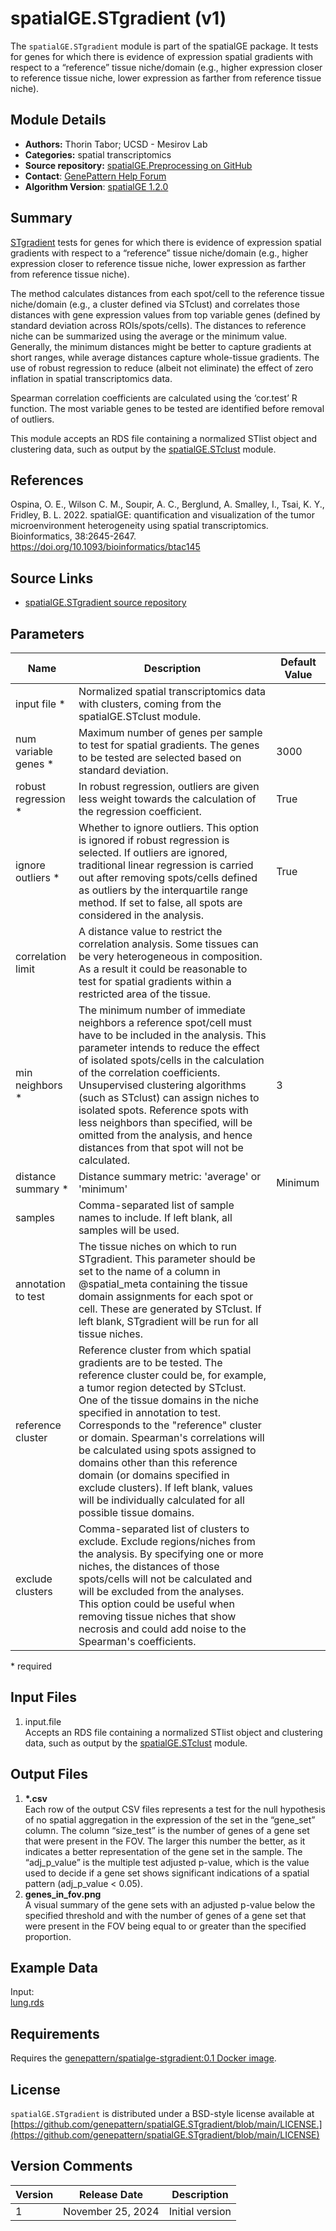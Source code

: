 # spatialGE.STgradient (v1)

The `spatialGE.STgradient` module is part of the spatialGE package. It  tests for genes for which there is evidence of 
expression spatial gradients with respect to a “reference” tissue niche/domain (e.g., higher expression closer to 
reference tissue niche, lower expression as farther from reference tissue niche).

## Module Details

- **Authors:** Thorin Tabor; UCSD - Mesirov Lab
- **Categories:** spatial transcriptomics
- **Source repository:** [spatialGE.Preprocessing on GitHub](https://github.com/genepattern/spatialGE.STgradient)
- **Contact**: [GenePattern Help Forum](https://groups.google.com/forum/?utm_medium=email&utm_source=footer#!forum/genepattern-help)
- **Algorithm Version**: [spatialGE 1.2.0](https://fridleylab.github.io/spatialGE/)

## Summary

[STgradient](https://fridleylab.github.io/spatialGE/) tests for genes for which there is evidence of expression spatial 
gradients with respect to a “reference” tissue niche/domain (e.g., higher expression closer to reference tissue niche, 
lower expression as farther from reference tissue niche).

The method calculates distances from each spot/cell to the reference tissue niche/domain (e.g., a cluster defined via
STclust) and correlates those distances with gene expression values from top variable genes (defined by standard
deviation across ROIs/spots/cells). The distances to reference niche can be summarized using the average or the minimum
value. Generally, the minimum distances might be better to capture gradients at short ranges, while average distances
capture whole-tissue gradients. The use of robust regression to reduce (albeit not eliminate) the effect of zero
inflation in spatial transcriptomics data.

Spearman correlation coefficients are calculated using the ‘cor.test’ R function. The most variable genes to be tested
are identified before removal of outliers.

This module accepts an RDS file containing a normalized STlist object and clustering data, such as output by the [spatialGE.STclust](https://github.com/genepattern/spatialGE.STclust) module.

## References

Ospina, O. E., Wilson C. M., Soupir, A. C., Berglund, A. Smalley, I., Tsai, K. Y., Fridley, B. L. 2022. spatialGE: quantification and visualization of the tumor microenvironment heterogeneity using spatial transcriptomics. Bioinformatics, 38:2645-2647. https://doi.org/10.1093/bioinformatics/btac145

## Source Links
* [spatialGE.STgradient source repository](https://github.com/genepattern/spatialGE.STgradient/)

## Parameters

| Name                 | Description                                                                                                                                                                                                                                                                                                                                                                                                                                                                                                                | Default Value |
|----------------------|----------------------------------------------------------------------------------------------------------------------------------------------------------------------------------------------------------------------------------------------------------------------------------------------------------------------------------------------------------------------------------------------------------------------------------------------------------------------------------------------------------------------------|---------------|
| input file *         | Normalized spatial transcriptomics data with clusters, coming from the spatialGE.STclust module.                                                                                                                                                                                                                                                                                                                                                                                                                           |               |
| num variable genes * | Maximum number of genes per sample to test for spatial gradients. The genes to be tested are selected based on standard deviation.                                                                                                                                                                                                                                                                                                                                                                                         | 3000          |
| robust regression *  | In robust regression, outliers are given less weight towards the calculation of the regression coefficient.                                                                                                                                                                                                                                                                                                                                                                                                                | True          |
| ignore outliers *    | Whether to ignore outliers. This option is ignored if robust regression is selected. If outliers are ignored, traditional linear regression is carried out after removing spots/cells defined as outliers by the interquartile range method. If set to false, all spots are considered in the analysis.                                                                                                                                                                                                                    | True          |
| correlation limit    | A distance value to restrict the correlation analysis. Some tissues can be very heterogeneous in composition. As a result it could be reasonable to test for spatial gradients within a restricted area of the tissue.                                                                                                                                                                                                                                                                                                     |               |
| min neighbors *      | The minimum number of immediate neighbors a reference spot/cell must have to be included in the analysis. This parameter intends to reduce the effect of isolated spots/cells in the calculation of the correlation coefficients. Unsupervised clustering algorithms (such as STclust) can assign niches to isolated spots. Reference spots with less neighbors than specified, will be omitted from the analysis, and hence distances from that spot will not be calculated.                                              | 3             |
| distance summary *   | Distance summary metric: 'average' or 'minimum'                                                                                                                                                                                                                                                                                                                                                                                                                                                                            | Minimum       |
| samples              | Comma-separated list of sample names to include. If left blank, all samples will be used.                                                                                                                                                                                                                                                                                                                                                                                                                                  |               |
| annotation to test   | The tissue niches on which to run STgradient. This parameter should be set to the name of a column in @spatial_meta containing the tissue domain assignments for each spot or cell. These are generated by STclust. If left blank, STgradient will be run for all tissue niches.                                                                                                                                                                                                                                           |               |
| reference cluster    | Reference cluster from which spatial gradients are to be tested. The reference cluster could be, for example, a tumor region detected by STclust. One of the tissue domains in the niche specified in annotation to test. Corresponds to the "reference" cluster or domain. Spearman's correlations will be calculated using spots assigned to domains other than this reference domain (or domains specified in exclude clusters). If left blank, values will be individually calculated for all possible tissue domains. |               |
| exclude clusters     | Comma-separated list of clusters to exclude. Exclude regions/niches from the analysis. By specifying one or more niches, the distances of those spots/cells will not be calculated and will be excluded from the analyses. This option could be useful when removing tissue niches that show necrosis and could add noise to the Spearman's coefficients.                                                                                                                                                                  |               |

\*  required

## Input Files
1. input.file  
   Accepts an RDS file containing a normalized STlist object and clustering data, such as output by the [spatialGE.STclust](https://github.com/genepattern/spatialGE.STclust) module.

    
## Output Files
1. **\*.csv**  
   Each row of the output CSV files represents a test for the null hypothesis of no spatial aggregation in the expression of the set in the “gene_set” column. The column “size_test” is the number of genes of a gene set that were present in the FOV. The larger this number the better, as it indicates a better representation of the gene set in the sample. The “adj_p_value” is the multiple test adjusted p-value, which is the value used to decide if a gene set shows significant indications of a spatial pattern (adj_p_value < 0.05).
2. **genes_in_fov.png**  
    A visual summary of the gene sets with an adjusted p-value below the specified threshold and with the number of genes of a gene set that were present in the FOV being equal to or greater than the specified proportion.

## Example Data

Input:  
[lung.rds](https://github.com/genepattern/spatialGE.STgradient/blob/main/data/lung.rds)

## Requirements

Requires the [genepattern/spatialge-stgradient:0.1 Docker image](https://hub.docker.com/layers/genepattern/spatialge-stgradient/0.4/images/sha256-11d9de50d721c27fd02edd8f65f0bd17fe4d5e8ea7c99b13236b8daf092c2c10?context=explore).

## License

`spatialGE.STgradient` is distributed under a BSD-style license available at [https://github.com/genepattern/spatialGE.STgradient/blob/main/LICENSE.](https://github.com/genepattern/spatialGE.STgradient/blob/main/LICENSE)

## Version Comments

| Version | Release Date      | Description     |
|---------|-------------------|-----------------|
| 1       | November 25, 2024 | Initial version |
